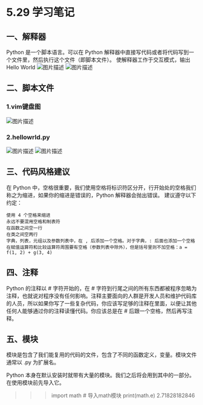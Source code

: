 #  **5.29 学习笔记** 
## 一、解释器
Python 是一个脚本语言。可以在 Python 解释器中直接写代码或者将代码写到一个文件里，然后执行这个文件（即脚本文件）。
使解释器工作于交互模式，输出Hello World
![图片描述](https://dn-simplecloud.shiyanlou.com/courses/uid1080407-20190529-1559140856224)
![图片描述](https://dn-simplecloud.shiyanlou.com/courses/uid1080407-20190529-1559140914280)

## 二、脚本文件
### 1.vim键盘图



![图片描述](https://dn-simplecloud.shiyanlou.com/courses/uid1080407-20190529-1559141424873)
### 2.hellowrld.py
![图片描述](https://dn-simplecloud.shiyanlou.com/courses/uid1080407-20190529-1559141623110)
![图片描述](https://dn-simplecloud.shiyanlou.com/courses/uid1080407-20190529-1559141917711)

## 三、代码风格建议
在 Python 中，空格很重要，我们使用空格将标识符区分开，行开始处的空格我们称之为缩进，如果你的缩进是错误的，Python 解释器会抛出错误。
建议遵守以下约定：

    使用 4 个空格来缩进
    永远不要混用空格和制表符
    在函数之间空一行
    在类之间空两行
    字典，列表，元组以及参数列表中，在 , 后添加一个空格。对于字典，: 后面也添加一个空格
    在赋值运算符和比较运算符周围要有空格（参数列表中除外），但是括号里则不加空格：a = f(1, 2) + g(3, 4)
## 四、注释
Python 的注释以 # 字符开始的，在 # 字符到行尾之间的所有东西都被程序忽略为注释，也就说对程序没有任何影响。注释主要面向的人群是开发人员和维护代码库的人员，所以如果你写了一些复杂代码，你应该写足够的注释在里面，以便让其他任何人能够通过你的注释读懂代码。你应该总是在 # 后跟一个空格，然后再写注释。
## 五、模块
模块是包含了我们能复用的代码的文件，包含了不同的函数定义，变量。模块文件通常以 .py 为扩展名。

Python 本身在默认安装时就带有大量的模块。我们之后将会用到其中的一部分。在使用模块前先导入它。

>>> import math    # 导入math模块
>>> print(math.e)
>>> 2.71828182846